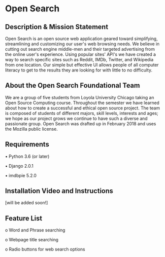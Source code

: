 # Open Search
 	 
## Description & Mission Statement
 	 
Open Search is an open source web application geared toward simplifying, 
streamlining and customizing our user's web browsing needs. We believe in 
cutting out search engine middle-men and their targeted advertising from the 
online user's experience. Using popular sites' API's we have created a way to 
search specific sites such as Reddit, IMDb, Twitter, and Wikipedia from one 
location. Our simple but effective UI allows people of all computer literacy to 
get to the results they are looking for with little to no difficulty.
 	 
## About the Open Search Foundational Team
 	 
We are a group of five students from Loyola University Chicago taking an Open 
Source Computing course. Throughout the semester we have learned about how to 
create a successful and ethical open source project. The team is composed of 
students of different majors, skill levels, interests and ages; we hope as our 
project grows we continue to have such a diverse and passionate group. Open 
Search was drafted up in February 2018 and uses the Mozilla public license.
 	 
## Requirements
 	 
•    Python 3.6 (or later)
 	 
•    Django 2.0.1
 	 
•    imdbpie 5.2.0
 	 
## Installation Video and Instructions
 	 
[will be added soon!]
	
## Feature List 	

o    Word and Phrase searching	

o    Webpage title searching 	

o    Radio buttons for web search options
